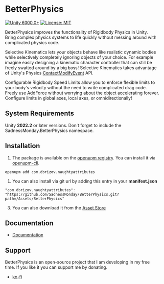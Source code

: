 # BetterPhysics
[![Unity 6000.0+](https://img.shields.io/badge/unity-6000.0%2B-blue.svg)](https://unity3d.com/get-unity/download)
[![License: MIT](https://img.shields.io/badge/License-MIT-brightgreen.svg)](https://github.com/dbrizov/NaughtyAttributes/blob/master/LICENSE)

BetterPhysics improves the functionality of Rigidbody Physics in Unity. Bring complex physics systems to life quickly without messing around with complicated physics code.


Selective Kinematics lets your objects behave like realistic dynamic bodies while selectively completely ignoring objects of your choice. For example imagine easily designing a kinematic character controller that can still be freely swatted around by a big boss! Selective Kinematics takes advantage of Unity's Physics [ContactModifyEvent](https://docs.unity3d.com/ScriptReference/Physics.ContactModifyEvent.html) API.


Configurable Rigidbody Speed Limits allow you to enforce flexible limits to your body's velocity without the need to write complicated drag code. Freely use AddForce without worrying about the object accelerating forever. Configure limits in global axes, local axes, or omnidirectionally!

## System Requirements
Unity **2022.2** or later versions. Don't forget to include the SadnessMonday.BetterPhysics namespace.

## Installation
1. The package is available on the [openupm registry](https://openupm.com). You can install it via [openupm-cli](https://github.com/openupm/openupm-cli).
```
openupm add com.dbrizov.naughtyattributes
```
1. You can also install via git url by adding this entry in your **manifest.json**
```
"com.dbrizov.naughtyattributes": "https://github.com/SadnessMonday/BetterPhysics.git?path=/Assets/BetterPhysics"
```
3. You can also download it from the [Asset Store]([https://assetstore.unity.com/packages/tools/utilities/naughtyattributes-129996](https://assetstore.unity.com/packages/tools/physics/betterphysics-selective-kinematics-244370))

## Documentation
- [Documentation](https://sadnessmonday.com/pages/betterphysics/)

## Support
BetterPhysics is an open-source project that I am developing in my free time. If you like it you can support me by donating.

- [ko-fi]([https://paypal.me/dbrizov](https://ko-fi.com/praetorblue))
